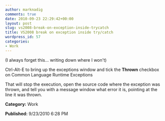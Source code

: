 ```yaml
---
author: marknadig
comments: true
date: 2010-09-23 22:29:42+00:00
layout: post
slug: vs2008-break-on-exception-inside-trycatch
title: VS2008 break on exception inside try/catch
wordpress_id: 57
categories:
- Work
---
```


(I always forget this... writing down where I won't)

Ctrl-Alt-E to bring up the exceptions window and tick the **Thrown** checkbox on Common Language Runtime Exceptions

That will stop the execution, open the source code where the exception was thrown, and tell you with a message window what error it is, pointing at the line it was thrown.

**Category:** Work

**Published:** 9/23/2010 6:28 PM

